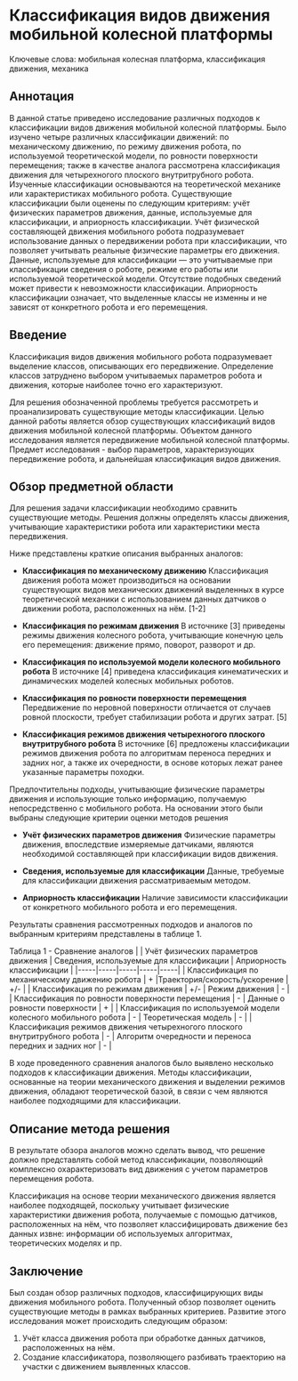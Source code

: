 # Классификация видов движения мобильной колесной платформы
Ключевые слова: мобильная колесная платформа, классификация движения, механика


## Аннотация
В данной статье приведено исследование различных подходов к классификации видов движения мобильной колесной платформы. Было изучено четыре различных классификации движений: по механическому движению, по режиму движения робота, по используемой теоретической модели, по ровности поверхности перемещения; также в качестве аналога рассмотрена классификация движения для четырехногого плоского внутритрубного робота. Изученные классификации основываются на теоретической механике или характеристиках мобильного робота.
Существующие классификации были оценены по следующим критериям: учёт физических параметров движения, данные, используемые для классификации, и априорность классификации. Учёт физической составляющей движения мобильного робота подразумевает использование данных о передвижении робота при классификации, что позволяет учитывать реальные физические параметры его движения. Данные, используемые для классификации — это учитываемые при классификации сведения о роботе, режиме его работы или используемой теоретической модели. Отсутствие подобных сведений может привести к невозможности классификации. Априорность классификации означает, что выделенные классы не изменны и не зависят от конкретного робота и его перемещения.


## Введение
Классификация видов движения мобильного робота подразумевает выделение классов, описывающих его передвижение. Определение классов затруднено выбором учитываемых параметров робота и движения, которые наиболее точно его характеризуют. 

Для решения обозначенной проблемы требуется рассмотреть и проанализировать существующие методы классификации. Целью данной работы является обзор существующих классификаций видов движения мобильной колесной платформы. 
Объектом данного исследования является передвижение мобильной колесной платформы.
Предмет исследования - выбор параметров, характеризующих передвижение робота, и дальнейшая классификация видов движения.


## Обзор предметной области

Для решения задачи классификации необходимо сравнить существующие методы. Решения должны определять классы движения, учитывающие характеристики робота или характеристики места передвижения.

Ниже представлены краткие описания выбранных аналогов:

* **Классификация по механическому движению**
Классификация движения робота может производиться на основании существующих видов механических движений выделенных в курсе теоретической механики с использованием данных датчиков о движении робота, расположенных на нём. [1-2]

* **Классификация по режимам движения**
В источнике [3] приведены режимы движения колесного робота, учитывающие конечную цель его перемещения: движение прямо, поворот, разворот и др.

* **Классификация по используемой модели колесного мобильного робота**
В источнике [4] приведена классификация кинематических и динамических моделей колесных мобильных роботов.

* **Классификация по ровности поверхности перемещения**
Передвижение по неровной поверхности отличается от случаев ровной плоскости, требует стабилизации робота и других затрат. [5]

* **Классификация режимов движения четырехногого плоского внутритрубного робота**
В источнике [6] предложены классификации режимов движения робота по алгоритмам переноса передних и задних ног, а также их очередности, в основе которых лежат ранее указанные параметры походки.

Предпочтительны подходы, учитывающие физические параметры движения и использующие только информацию, получаемую непосредственно с мобильного робота. На основании этого были выбраны следующие критерии оценки методов решения

* **Учёт физических параметров движения**
Физические параметры движения, впоследствие измеряемые датчиками, являются необходимой составляющей при классификации видов движения.

* **Сведения, используемые для классификации**
Данные, требуемые для классификации движения рассматриваемым методом.

* **Априорность классификации**
Наличие зависимости классификации от конкретного мобильного робота и его перемещения.

Результаты сравнения рассмотренных подходов и аналогов по выбранным критериям представлены в таблице 1.

Таблица 1 - Сравнение аналогов
|   | Учёт физических параметров движения | Сведения, используемые для классификации | Априорность классификации |
|-----|-----|-----|-----|-----|
| Классификация по механическому движению робота | + |Траектория/скорость/ускорение | +/- |
| Классификация по режимам движения | +/- | Режим движения | - |
| Классификация по ровности поверхности перемещения | - | Данные о ровности поверхности | + |
| Классификация по используемой модели колесного мобильного робота | - | Теоретическая модель | - |
| Классификация режимов движения четырехногого плоского внутритрубного робота | - | Алгоритм очередности и переноса передних и задних ног | - |

В ходе проведенного сравнения аналогов было выявлено несколько подходов к классификации движения. Методы классификации, основанные на теории механического движения и выделении режимов движения, обладают теоретической базой, в связи с чем являются наиболее подходящими для классификации.


## Описание метода решения
В результате обзора аналогов можно сделать вывод, что решение должно представлять собой метод классификации, позволяющий комплексно охарактеризовать вид движения с учетом параметров перемещения робота.

Классификация на основе теории механического движения является наиболее подходящей, поскольку учитывает физические характеристики движения робота, получаемые с помощью датчиков, расположенных на нём, что позволяет классифицировать движение без данных извне: информации об используемых алгоритмах, теоретических моделях и пр.


## Заключение
Был создан обзор различных подходов, классифицирующих виды движения мобильного робота. Полученный обзор позволяет оценить существующие методы в рамках выбранных критериев. 
Развитие этого исследования может происходить следующим образом:
1. Учёт класса движения робота при обработке данных датчиков, расположенных на нём.
2. Создание классификатора, позволяющего разбивать траекторию на участки с движением выявленных классов.
